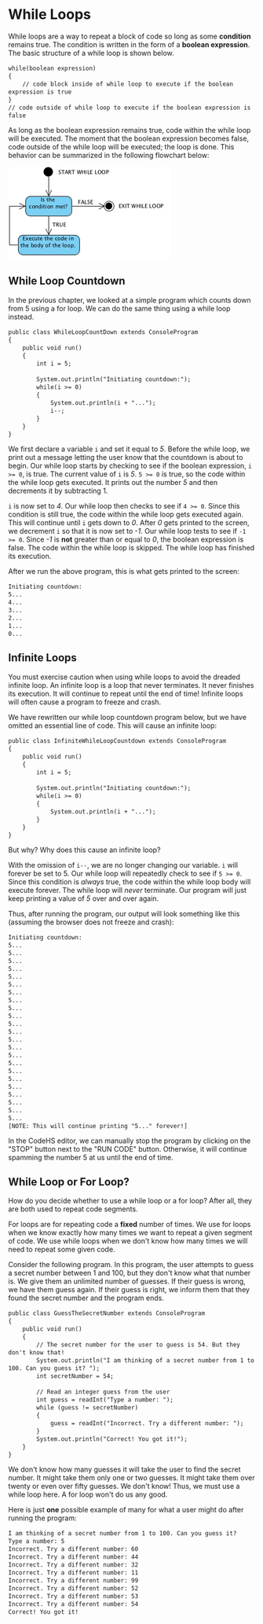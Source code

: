 # While Loops

While loops are a way to repeat a block of code so long as some **condition** remains true. The condition is written in the form of a **boolean expression**. The basic structure of a while loop is shown below.

``` 
while(boolean expression)
{
    // code block inside of while loop to execute if the boolean expression is true
}
// code outside of while loop to execute if the boolean expression is false
```

As long as the boolean expression remains true, code within the while loop will be executed. The moment that the boolean expression becomes false, code outside of the while loop will be executed; the loop is done. This behavior can be summarized in the following flowchart below:

![While_Loop_Diagram](../static/karel/while_loop_diagram.png "While Loop Diagram") 


## While Loop Countdown

In the previous chapter, we looked at a simple program which counts down from 5 using a for loop. We can do the same thing using a while loop instead.

```
public class WhileLoopCountDown extends ConsoleProgram
{
    public void run()
    {
        int i = 5;
        
        System.out.println("Initiating countdown:");
        while(i >= 0)
        {
            System.out.println(i + "...");
            i--;
        }
    }
}
```

We first declare a variable `i` and set it equal to *5*. Before the while loop, we print out a message letting the user know that the countdown is about to begin. Our while loop starts by checking to see if the boolean expression, ``i >= 0``, is true. The current value of `i` is *5*. `5 >= 0` is true, so the code within the while loop gets executed. It prints out the number *5* and then decrements it by subtracting 1. 

`i` is now set to *4*. Our while loop then checks to see if `4 >= 0`. Since this condition is still true, the code within the while loop gets executed again. This will continue until `i` gets down to *0*. After *0* gets printed to the screen, we decrement `i` so that it is now set to *-1*. Our while loop tests to see if `-1 >= 0`. Since *-1* is **not** greater than or equal to *0*, the boolean expression is false. The code within the while loop is skipped. The while loop has finished its execution.


After we run the above program, this is what gets printed to the screen:

```
Initiating countdown:
5...
4...
3...
2...
1...
0...
```

## Infinite Loops

You must exercise caution when using while loops to avoid the dreaded infinite loop. An infinite loop is a loop that never terminates. It never finishes its execution. It will continue to repeat until the end of time! Infinite loops will often cause a program to freeze and crash.

We have rewritten our while loop countdown program below, but we have omitted an essential line of code. This will cause an infinite loop:

```
public class InfiniteWhileLoopCountdown extends ConsoleProgram
{
    public void run()
    {
        int i = 5;
        
        System.out.println("Initiating countdown:");
        while(i >= 0)
        {
            System.out.println(i + "...");
        }
    }
}
```

But why? Why does this cause an infinite loop?

With the omission of `i--`, we are no longer changing our variable. `i` will forever be set to 5. Our while loop will repeatedly check to see if `5 >= 0`. Since this condition is *always* true, the code within the while loop body will execute forever. The while loop will *never* terminate. Our program will just keep printing a value of *5* over and over again.

Thus, after running the program, our output will look something like this (assuming the browser does not freeze and crash):

```
Initiating countdown:
5...
5...
5...
5...
5...
5...
5...
5...
5...
5...
5...
5...
5...
5...
5...
5...
5...
5...
5...
5...
5...
5...
5...
[NOTE: This will continue printing "5..." forever!]
```

In the CodeHS editor, we can manually stop the program by clicking on the "STOP" button next to the "RUN CODE" button. Otherwise, it will continue spamming the number 5 at us until the end of time.


## While Loop or For Loop?

How do you decide whether to use a while loop or a for loop? After all, they are both used to repeat code segments.

For loops are for repeating code a **fixed** number of times. We use for loops when we know exactly how many times we want to repeat a given segment of code. We use while loops when we don't know how many times we will need to repeat some given code.

Consider the following program. In this program, the user attempts to guess a secret number between 1 and 100, but they don't know what that number is. We give them an unlimited number of guesses. If their guess is wrong, we have them guess again. If their guess is right, we inform them that they found the secret number and the program ends.

```
public class GuessTheSecretNumber extends ConsoleProgram
{
    public void run()
    {
        // The secret number for the user to guess is 54. But they don't know that!
        System.out.println("I am thinking of a secret number from 1 to 100. Can you guess it? ");
        int secretNumber = 54;
        
        // Read an integer guess from the user
        int guess = readInt("Type a number: ");
        while (guess != secretNumber)
        {
            guess = readInt("Incorrect. Try a different number: ");
        }
        System.out.println("Correct! You got it!");
    }
}
```

We don't know how many guesses it will take the user to find the secret number. It might take them only one or two guesses. It might take them over twenty or even over fifty guesses. We don't know! Thus, we must use a while loop here. A for loop won't do us any good.

Here is just **one** possible example of many for what a user might do after running the program:

```
I am thinking of a secret number from 1 to 100. Can you guess it? 
Type a number: 5
Incorrect. Try a different number: 60
Incorrect. Try a different number: 44
Incorrect. Try a different number: 32
Incorrect. Try a different number: 11
Incorrect. Try a different number: 99
Incorrect. Try a different number: 52
Incorrect. Try a different number: 53
Incorrect. Try a different number: 54
Correct! You got it!
```

